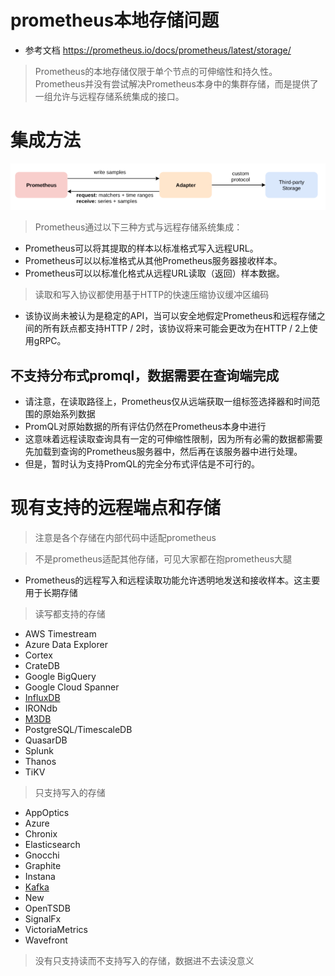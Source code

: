# prometheus本地存储问题
- 参考文档 https://prometheus.io/docs/prometheus/latest/storage/
> Prometheus的本地存储仅限于单个节点的可伸缩性和持久性。Prometheus并没有尝试解决Prometheus本身中的集群存储，而是提供了一组允许与远程存储系统集成的接口。

# 集成方法
![image](./pic/prome_remote01.png)
> Prometheus通过以下三种方式与远程存储系统集成：

- Prometheus可以将其提取的样本以标准格式写入远程URL。
- Prometheus可以以标准格式从其他Prometheus服务器接收样本。
- Prometheus可以以标准化格式从远程URL读取（返回）样本数据。

> 读取和写入协议都使用基于HTTP的快速压缩协议缓冲区编码
- 该协议尚未被认为是稳定的API，当可以安全地假定Prometheus和远程存储之间的所有跃点都支持HTTP / 2时，该协议将来可能会更改为在HTTP / 2上使用gRPC。

## 不支持分布式promql，数据需要在查询端完成
- 请注意，在读取路径上，Prometheus仅从远端获取一组标签选择器和时间范围的原始系列数据
- PromQL对原始数据的所有评估仍然在Prometheus本身中进行
- 这意味着远程读取查询具有一定的可伸缩性限制，因为所有必需的数据都需要先加载到查询的Prometheus服务器中，然后再在该服务器中进行处理。
- 但是，暂时认为支持PromQL的完全分布式评估是不可行的。


# 现有支持的远程端点和存储
> 注意是各个存储在内部代码中适配prometheus 

> 不是prometheus适配其他存储，可见大家都在抱prometheus大腿

- Prometheus的远程写入和远程读取功能允许透明地发送和接收样本。这主要用于长期存储


> 读写都支持的存储

- AWS Timestream
- Azure Data Explorer
- Cortex
- CrateDB
- Google BigQuery
- Google Cloud Spanner
- [InfluxDB](https://docs.influxdata.com/influxdb/v1.8/supported_protocols/prometheus/)
- IRONdb
- [M3DB](https://m3db.io/docs/integrations/prometheus/)
- PostgreSQL/TimescaleDB
- QuasarDB
- Splunk
- Thanos
- TiKV


> 只支持写入的存储
- AppOptics
- Azure
- Chronix
- Elasticsearch
- Gnocchi
- Graphite
- Instana
- [Kafka](https://github.com/Telefonica/prometheus-kafka-adapter)
- New
- OpenTSDB
- SignalFx
- VictoriaMetrics
- Wavefront

> 没有只支持读而不支持写入的存储，数据进不去读没意义


